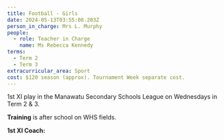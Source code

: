 ```yaml
---
title: Football - Girls
date: 2024-05-13T03:55:08.203Z
person_in_charge: Mrs L. Murphy
people:
  - role: Teacher in Charge
    name: Ms Rebecca Kennedy
terms:
  - Term 2
  - Term 3
extracurricular_area: Sport
cost: $120 season (approx). Tournament Week separate cost.
---
```

1st XI play in the Manawatu Secondary Schools League on Wednesdays in Term 2 & 3.

**Training** is after school on WHS fields.

**1st XI Coach:** 
